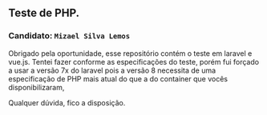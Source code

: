 ## Teste de PHP.

### Candidato: `Mizael Silva Lemos`

Obrigado pela oportunidade, esse repositório contém o teste em laravel e vue.js.
Tentei fazer conforme as especificações do teste, porém fui forçado a usar a versão 7x do laravel pois a versão 8 necessita de uma especificação de PHP mais atual do que a do container que vocês disponibilizaram,

Qualquer dúvida, fico a disposição.